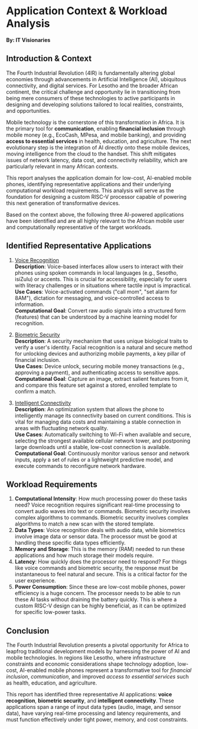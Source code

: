 # **Application Context & Workload Analysis**

**By: IT Visionaries**

## Introduction & Context
The Fourth Industrial Revolution (4IR) is fundamentally altering global economies through advancements in Artificial Intelligence (AI), ubiquitous connectivity, and digital services. For Lesotho and the broader African continent, the critical challenge and opportunity lie in transitioning from being mere consumers of these technologies to active participants in designing and developing solutions tailored to local realities, constraints, and opportunities.

Mobile technology is the cornerstone of this transformation in Africa. It is the primary tool for **communication**, enabling **financial inclusion** through mobile money (e.g., EcoCash, MPesa, and mobile banking), and providing **access to essential services** in health, education, and agriculture. The next evolutionary step is the integration of AI directly onto these mobile devices, moving intelligence from the cloud to the handset. This shift mitigates issues of network latency, data cost, and connectivity reliability, which are particularly relevant in many African contexts.

This report analyses the application domain for low-cost, AI-enabled mobile phones, identifying representative applications and their underlying computational workload requirements. This analysis will serve as the foundation for designing a custom RISC-V processor capable of powering this next generation of transformative devices.

Based on the context above, the following three AI-powered applications have been identified and are all highly relevant to the African mobile user and computationally representative of the target workloads.

## Identified Representative Applications
1. <ins> Voice Recognition </ins>
<br>**Description**: Voice-based interfaces allow users to interact with their phones using spoken commands in local languages (e.g., Sesotho, isiZulu) or accents. This is crucial for accessibility, especially for users with literacy challenges or in situations where tactile input is impractical.<br>
**Use Cases**: Voice-activated commands ("call mom",  "set alarm for 8AM"), dictation for messaging, and voice-controlled access to information.<br>
**Computational Goal**: Convert raw audio signals into a structured form (features) that can be understood by a machine learning model for recognition.

2. <ins> Biometric Security </ins>
<br>**Description**: A security mechanism that uses unique biological traits to verify a user's identity. Facial recognition is a natural and secure method for unlocking devices and authorizing mobile payments, a key pillar of financial inclusion.<br>
**Use Cases**: Device unlock, securing mobile money transactions (e.g., approving a payment), and authenticating access to sensitive apps.<br>
**Computational Goal**: Capture an image, extract salient features from it, and compare this feature set against a stored, enrolled template to confirm a match.

3. <ins> Intelligent Connectivity </ins>
<br>**Description**: An optimization system that allows the phone to intelligently manage its connectivity based on current conditions. This is vital for managing data costs and maintaining a stable connection in areas with fluctuating network quality.<br>
**Use Cases**: Automatically switching to Wi-Fi when available and secure, selecting the strongest available cellular network tower, and postponing large downloads until a stable, low-cost connection is available.<br>
**Computational Goal**: Continuously monitor various sensor and network inputs, apply a set of rules or a lightweight predictive model, and execute commands to reconfigure network hardware.

## Workload Requirements

1. **Computational Intensity**: How much processing power do these tasks need? Voice recognition requires significant real-time processing to convert audio waves into text or commands. Biometric security involves complex algorithms to commands. Biometric security involves complex algorithms to match a new scan with the stored template.
2.	**Data Types**: Voice recognition deals with audio data, while biometrics involve image data or sensor data. The processor must be good at handling these specific data types efficiently.
3.	**Memory and Storage**: This is the memory (RAM) needed to run these applications and how much storage their models require.
4.	**Latency**: How quickly does the processor need to respond? For things like voice commands and biometric security, the response must be instantaneous to feel natural and secure. This is a critical factor for the user experience. 
5.	**Power Consumption**: Since these are low-cost mobile phones, power efficiency is a huge concern. The processor needs to be able to run these AI tasks without draining the battery quickly. This is where a custom RISC-V design can be highly beneficial, as it can be optimized for specific low-power tasks.

## Conclusion

The Fourth Industrial Revolution presents a pivotal opportunity for Africa to leapfrog traditional development models by harnessing the power of AI and mobile technologies. In regions like Lesotho, where infrastructure constraints and economic considerations shape technology adoption, low-cost, AI-enabled mobile phones represent a transformative tool for *financial inclusion*, *communication*, and improved *access to essential services* such as health, education, and agriculture.

This report has identified three representative AI applications: **voice recognition**, **biometric security**, and **intelligent connectivity**. These applications span a range of input data types (audio, image, and sensor data), have varying real-time processing and latency requirements, and must function effectively under tight power, memory, and cost constraints.

